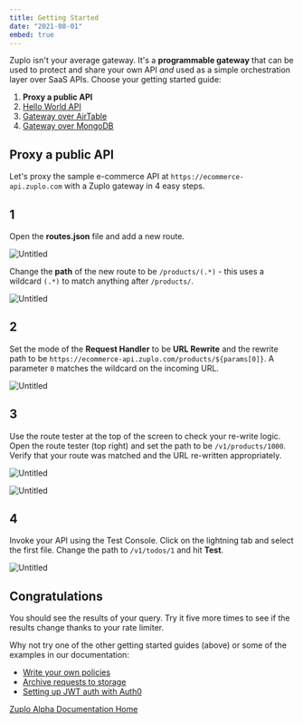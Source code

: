 ```yaml
---
title: Getting Started
date: "2021-08-01"
embed: true
---
```


Zuplo isn't your average gateway. It's a **programmable gateway** that can be
used to protect and share your own API _and_ used as a simple orchestration
layer over SaaS APIs. Choose your getting started guide:

1. **Proxy a public API**
2. [Hello World API](getting-started-hello-world)
3. [Gateway over AirTable](getting-started-airtable)
4. [Gateway over MongoDB](getting-started-mongo-db)

## Proxy a public API

Let's proxy the sample e-commerce API at `https://ecommerce-api.zuplo.com` with
a Zuplo gateway in 4 easy steps.

## 1

Open the **routes.json** file and add a new route.

![Untitled](/media/getting-started/add-route.png)

Change the **path** of the new route to be `/products/(.*)` - this uses a
wildcard `(.*)` to match anything after `/products/`.

![Untitled](/media/getting-started/path.png)

## 2

Set the mode of the **Request Handler** to be **URL Rewrite** and the rewrite
path to be `https://ecommerce-api.zuplo.com/products/${params[0]}`. A parameter
`0` matches the wildcard on the incoming URL.

![Untitled](/media/getting-started/rewrite.png)

## 3

Use the route tester at the top of the screen to check your re-write logic. Open
the route tester (top right) and set the path to be `/v1/products/1000`. Verify
that your route was matched and the URL re-written appropriately.

![Untitled](/media/getting-started/route-tester.png)

![Untitled](/media/getting-started/route-matched.png)

<!-- 1. Add a rate-limiting policy to limit traffic to your new endpoint -
expand the Policies section and click Add Policy. Choose Rate Limit policy
 and Accept the defaults by clicking OK.

![Untitled](/media/getting-started/add-policy.png) -->

## 4

Invoke your API using the Test Console. Click on the lightning tab and select
the first file. Change the path to `/v1/todos/1` and hit **Test**.

![Untitled](/media/getting-started/test-client.png)

## Congratulations

You should see the results of your query. Try it five more times to see if the
results change thanks to your rate limiter.

Why not try one of the other getting started guides (above) or some of the
examples in our documentation:

- [Write your own policies](https://zuplo.notion.site/Policies-d94e7c5ee5444532855e7678effaee42)
- [Archive requests to storage](https://zuplo.notion.site/Archiving-requests-to-storage-608a64672de64f1b94309f68993d26d1)
- [Setting up JWT auth with Auth0](https://zuplo.notion.site/Setting-up-JWT-auth-with-Auth0-9f5ce6ad37f5418aaa781391c1995e00)

[Zuplo Alpha Documentation Home](https://zuplo.notion.site/Zuplo-Docs-Alpha-f6d20ce45d4140859c1c5823fc721a1e)
